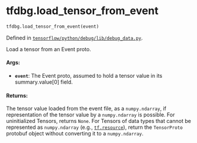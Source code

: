 <div itemscope itemtype="http://developers.google.com/ReferenceObject">
<meta itemprop="name" content="tfdbg.load_tensor_from_event" />
<meta itemprop="path" content="Stable" />
</div>

# tfdbg.load_tensor_from_event

``` python
tfdbg.load_tensor_from_event(event)
```



Defined in [`tensorflow/python/debug/lib/debug_data.py`](/code/stable/tensorflow/python/debug/lib/debug_data.py).

Load a tensor from an Event proto.

#### Args:

* <b>`event`</b>: The Event proto, assumed to hold a tensor value in its
      summary.value[0] field.


#### Returns:

The tensor value loaded from the event file, as a `numpy.ndarray`, if
representation of the tensor value by a `numpy.ndarray` is possible.
For uninitialized Tensors, returns `None`. For Tensors of data types that
cannot be represented as `numpy.ndarray` (e.g., <a href="../tf.md#resource"><code>tf.resource</code></a>), return
the `TensorProto` protobuf object without converting it to a
`numpy.ndarray`.